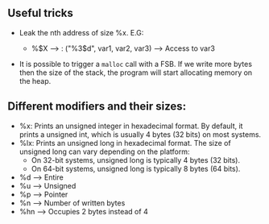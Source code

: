 ## Useful tricks

- Leak the nth address of size %x. E.G:
     * %<n>$X —> : ("%3$d", var1, var2, var3) —> Access to var3

- It is possible to trigger a `malloc` call with a FSB. If we write more bytes then the size of the stack, the program will start allocating memory on the heap.

## Different modifiers and their sizes:

- %x: Prints an unsigned integer in hexadecimal format. By default, it prints a unsigned int, which is usually 4 bytes (32 bits) on most systems.
- %lx: Prints an unsigned long in hexadecimal format. The size of unsigned long can vary depending on the platform:
     - On 32-bit systems, unsigned long is typically 4 bytes (32 bits).
     - On 64-bit systems, unsigned long is typically 8 bytes (64 bits).
- %d —> Entire
- %u —> Unsigned
- %p —> Pointer
- %n —> Number of written bytes
- %hn —> Occupies 2 bytes instead of 4


